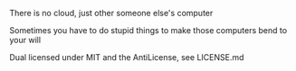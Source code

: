 There is no cloud, just other someone else's computer

Sometimes you have to do stupid things to make those computers bend to your will

Dual licensed under MIT and the AntiLicense, see LICENSE.md
